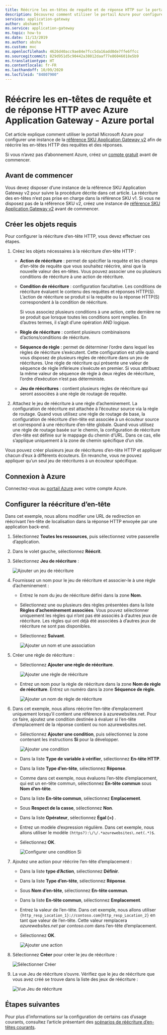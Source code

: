 ```yaml
---
title: Réécrire les en-têtes de requête et de réponse HTTP sur le portail – Azure Application Gateway
description: Découvrez comment utiliser le portail Azure pour configurer une instance d’Azure Application Gateway pour réécrire les en-têtes HTTP dans les requêtes et réponses passant par la passerelle
services: application-gateway
author: abshamsft
ms.service: application-gateway
ms.topic: how-to
ms.date: 11/13/2019
ms.author: absha
ms.custom: mvc
ms.openlocfilehash: 4626d40acc9ae84e7fcc5da16add0de7ffe6ffcc
ms.sourcegitcommit: 829d951d5c90442a38012daaf77e86046018e5b9
ms.translationtype: HT
ms.contentlocale: fr-FR
ms.lasthandoff: 10/09/2020
ms.locfileid: "84807900"
---
```

# <a name="rewrite-http-request-and-response-headers-with-azure-application-gateway---azure-portal"></a>Réécrire les en-têtes de requête et de réponse HTTP avec Azure Application Gateway - Azure portal

Cet article explique comment utiliser le portail Microsoft Azure pour configurer une instance de la [référence SKU Application Gateway v2](<https://docs.microsoft.com/azure/application-gateway/application-gateway-autoscaling-zone-redundant>) afin de réécrire les en-têtes HTTP des requêtes et des réponses.

Si vous n’avez pas d’abonnement Azure, créez un [compte gratuit](https://azure.microsoft.com/free/?WT.mc_id=A261C142F) avant de commencer.

## <a name="before-you-begin"></a>Avant de commencer

Vous devez disposer d’une instance de la référence SKU Application Gateway v2 pour suivre la procédure décrite dans cet article. La réécriture des en-têtes n’est pas prise en charge dans la référence SKU v1. Si vous ne disposez pas de la référence SKU v2, créez une instance de [référence SKU Application Gateway v2](https://docs.microsoft.com/azure/application-gateway/tutorial-autoscale-ps) avant de commencer.

## <a name="create-required-objects"></a>Créer les objets requis

Pour configurer la réécriture d’en-tête HTTP, vous devez effectuer ces étapes.

1. Créez les objets nécessaires à la réécriture d’en-tête HTTP :

   - **Action de réécriture** : permet de spécifier la requête et les champs d’en-tête de requête que vous souhaitez réécrire, ainsi que la nouvelle valeur des en-têtes. Vous pouvez associer une ou plusieurs conditions de réécriture à une action de réécriture.

   - **Condition de réécriture** : configuration facultative. Les conditions de réécriture évaluent le contenu des requêtes et réponses HTTP(S). L’action de réécriture se produit si la requête ou la réponse HTTP(S) correspondent à la condition de réécriture.

     Si vous associez plusieurs conditions à une action, cette dernière ne se produit que lorsque toutes les conditions sont remplies. En d’autres termes, il s’agit d’une opération AND logique.

   - **Règle de réécriture** : contient plusieurs combinaisons d’actions/conditions de réécriture.

   - **Séquence de règle** : permet de déterminer l’ordre dans lequel les règles de réécriture s’exécutent. Cette configuration est utile quand vous disposez de plusieurs règles de réécriture dans un jeu de réécritures. Une règle de réécriture qui présente une valeur de séquence de règle inférieure s’exécute en premier. Si vous attribuez la même valeur de séquence de règle à deux règles de réécriture, l’ordre d’exécution n’est pas déterministe.

   - **Jeu de réécritures** : contient plusieurs règles de réécriture qui seront associées à une règle de routage de requête.

2. Attachez le jeu de réécriture à une règle d’acheminement. La configuration de réécriture est attachée à l’écouteur source via la règle de routage. Quand vous utilisez une règle de routage de base, la configuration de réécriture d’en-tête est associée à un écouteur source et correspond à une réécriture d’en-tête globale. Quand vous utilisez une règle de routage basée sur le chemin, la configuration de réécriture d’en-tête est définie sur le mappage du chemin d’URL. Dans ce cas, elle s’applique uniquement à la zone de chemin spécifique d’un site.

Vous pouvez créer plusieurs jeux de réécritures d’en-tête HTTP et appliquer chacun d’eux à différents écouteurs. En revanche, vous ne pouvez appliquer qu’un seul jeu de réécritures à un écouteur spécifique.

## <a name="sign-in-to-azure"></a>Connexion à Azure

Connectez-vous au [portail Azure](https://portal.azure.com/) avec votre compte Azure.

## <a name="configure-header-rewrite"></a>Configurer la réécriture d’en-tête

Dans cet exemple, nous allons modifier une URL de redirection en réécrivant l’en-tête de localisation dans la réponse HTTP envoyée par une application back-end.

1. Sélectionnez **Toutes les ressources**, puis sélectionnez votre passerelle d’application.

2. Dans le volet gauche, sélectionnez **Réécrit**.

3. Sélectionnez **Jeu de réécriture** :

   ![Ajouter un jeu de réécriture](media/rewrite-http-headers-portal/add-rewrite-set.png)

4. Fournissez un nom pour le jeu de réécriture et associer-le à une règle d’acheminement :

   - Entrez le nom du jeu de réécriture défini dans la zone **Nom**.
   - Sélectionnez une ou plusieurs des règles présentées dans la liste **Règles d’acheminement associées**. Vous pouvez sélectionner uniquement les règles qui n’ont pas été associés à d’autres jeux de réécriture. Les règles qui ont déjà été associées à d’autres jeux de réécriture ne sont pas disponibles.
   - Sélectionnez **Suivant**.
   
     ![Ajouter un nom et une association](media/rewrite-http-headers-portal/name-and-association.png)

5. Créer une règle de réécriture :

   - Sélectionnez **Ajouter une règle de réécriture**.

     ![Ajouter une règle de réécriture](media/rewrite-http-headers-portal/add-rewrite-rule.png)

   - Entrez un nom pour la règle de réécriture dans la zone **Nom de règle de réécriture**. Entrez un numéro dans la zone **Séquence de règle**.

     ![Ajouter un nom de règle de réécriture](media/rewrite-http-headers-portal/rule-name.png)

6. Dans cet exemple, nous allons réécrire l’en-tête d’emplacement uniquement lorsqu’il contient une référence à azurewebsites.net. Pour ce faire, ajoutez une condition destinée à évaluer si l’en-tête d’emplacement de la réponse contient ou non azurewebsites.net.

   - Sélectionnez **Ajouter une condition**, puis sélectionnez la zone contenant les instructions **Si** pour la développer.

     ![Ajouter une condition](media/rewrite-http-headers-portal/add-condition.png)

   - Dans la liste **Type de variable à vérifier**, sélectionnez **En-tête HTTP**.

   - Dans la liste **Type d’en-tête**, sélectionnez **Réponse**.

   - Comme dans cet exemple, nous évaluons l’en-tête d’emplacement, qui est un en-tête commun, sélectionnez **En-tête commun** sous **Nom d’en-tête**.

   - Dans la liste **En-tête commun**, sélectionnez **Emplacement**.

   - Sous **Respect de la casse**, sélectionnez **Non**.

   - Dans la liste **Opérateur**, sélectionnez **Égal (=)** .

   - Entrez un modèle d’expression régulière. Dans cet exemple, nous allons utiliser le modèle `(https?):\/\/.*azurewebsites\.net(.*)$`.

   - Sélectionnez **OK**.

     ![Configurer une condition Si](media/rewrite-http-headers-portal/condition.png)

7. Ajoutez une action pour réécrire l’en-tête d’emplacement :

   - Dans la liste **type d’Action**, sélectionnez **Définir**.

   - Dans la liste **Type d’en-tête**, sélectionnez **Réponse**.

   - Sous **Nom d’en-tête**, sélectionnez **En-tête commun**.

   - Dans la liste **En-tête commun**, sélectionnez **Emplacement**.

   - Entrez la valeur de l’en-tête. Dans cet exemple, nous allons utiliser `{http_resp_Location_1}://contoso.com{http_resp_Location_2}` en tant que valeur de l’en-tête. Cette valeur remplacera *azurewebsites.net* par *contoso.com* dans l’en-tête d’emplacement.

   - Sélectionnez **OK**.

     ![Ajouter une action](media/rewrite-http-headers-portal/action.png)

8. Sélectionnez **Créer** pour créer le jeu de réécriture :

   ![Sélectionner Créer](media/rewrite-http-headers-portal/create.png)

9. La vue Jeu de réécriture s’ouvre. Vérifiez que le jeu de réécriture que vous avez créé se trouve dans la liste des jeux de réécriture :

   ![Vue Jeu de réécriture](media/rewrite-http-headers-portal/rewrite-set-list.png)

## <a name="next-steps"></a>Étapes suivantes

Pour plus d’informations sur la configuration de certains cas d’usage courants, consultez l’article présentant des [scénarios de réécriture d’en-têtes courants](https://docs.microsoft.com/azure/application-gateway/rewrite-http-headers).